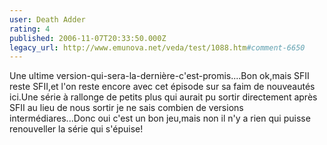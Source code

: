 ```yaml
---
user: Death Adder
rating: 4
published: 2006-11-07T20:33:50.000Z
legacy_url: http://www.emunova.net/veda/test/1088.htm#comment-6650
---
```

Une ultime version-qui-sera-la-dernière-c'est-promis....Bon ok,mais SFII reste SFII,et l'on reste encore avec cet épisode sur sa faim de nouveautés ici.Une série à rallonge de petits plus qui aurait pu sortir directement après SFII au lieu de nous sortir je ne sais combien de versions intermédiares...Donc oui c'est un bon jeu,mais non il n'y a rien qui puisse renouveller la série qui s'épuise!
